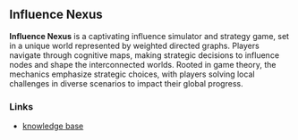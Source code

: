 ## Influence Nexus
**Influence Nexus** is a captivating influence simulator and strategy game, set in a unique world represented by weighted directed graphs. Players navigate through cognitive maps, making strategic decisions to influence nodes and shape the interconnected worlds. Rooted in game theory, the mechanics emphasize strategic choices, with players solving local challenges in diverse scenarios to impact their global progress. 
### Links
- [knowledge base](https://github.com/Influence-Nexus/.github)
